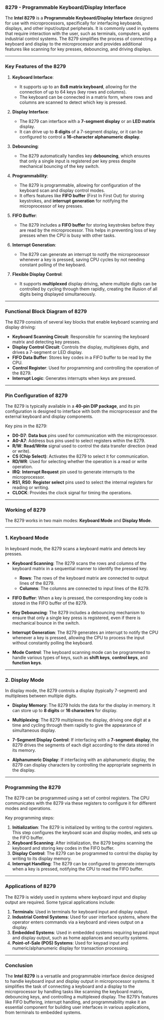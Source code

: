 ### **8279 - Programmable Keyboard/Display Interface**

The **Intel 8279** is a **Programmable Keyboard/Display Interface** designed for use with microprocessors, specifically for interfacing keyboards, displays, and other input/output peripherals. It is commonly used in systems that require interaction with the user, such as terminals, computers, and industrial control systems. The 8279 simplifies the process of connecting a keyboard and display to the microprocessor and provides additional features like scanning for key presses, debouncing, and driving displays.

---

### **Key Features of the 8279**

1. **Keyboard Interface**:
   - It supports up to an **8x8 matrix keyboard**, allowing for the connection of up to 64 keys (key rows and columns).
   - The keyboard can be connected in a matrix form, where rows and columns are scanned to detect which key is pressed.

2. **Display Interface**:
   - The 8279 can interface with a **7-segment display** or an **LED matrix** display.
   - It can drive up to **8 digits** of a 7-segment display, or it can be configured to control a **16-character alphanumeric display**.

3. **Debouncing**:
   - The 8279 automatically handles key **debouncing**, which ensures that only a single input is registered per key press despite mechanical bouncing of the key switch.

4. **Programmability**:
   - The 8279 is programmable, allowing for configuration of the keyboard scan and display control modes.
   - It offers features like **FIFO buffer** (First In First Out) for storing keystrokes, and **interrupt generation** for notifying the microprocessor of key presses.

5. **FIFO Buffer**:
   - The 8279 includes a **FIFO buffer** for storing keystrokes before they are read by the microprocessor. This helps in preventing loss of key presses when the CPU is busy with other tasks.

6. **Interrupt Generation**:
   - The 8279 can generate an interrupt to notify the microprocessor whenever a key is pressed, saving CPU cycles by not needing constant polling of the keyboard.

7. **Flexible Display Control**:
   - It supports **multiplexed** display driving, where multiple digits can be controlled by cycling through them rapidly, creating the illusion of all digits being displayed simultaneously.

---

### **Functional Block Diagram of 8279**

The 8279 consists of several key blocks that enable keyboard scanning and display driving:

- **Keyboard Scanning Circuit**: Responsible for scanning the keyboard matrix and detecting key presses.
- **Display Control Circuit**: Controls the display, multiplexes digits, and drives a 7-segment or LED display.
- **FIFO Data Buffer**: Stores key codes in a FIFO buffer to be read by the CPU.
- **Control Register**: Used for programming and controlling the operation of the 8279.
- **Interrupt Logic**: Generates interrupts when keys are pressed.

---

### **Pin Configuration of 8279**

The 8279 is typically available in a **40-pin DIP package**, and its pin configuration is designed to interface with both the microprocessor and the external keyboard and display components.

Key pins in the 8279:

- **D0-D7**: **Data bus** pins used for communication with the microprocessor.
- **A0-A7**: Address bus pins used to select registers within the 8279.
- **R/W**: **Read/Write** signal used to control the data transfer direction (read or write).
- **CS (Chip Select)**: Activates the 8279 to select it for communication.
- **RD/WR**: Used for selecting whether the operation is a read or write operation.
- **IRQ**: **Interrupt Request** pin used to generate interrupts to the microprocessor.
- **RS1, RS0**: **Register select** pins used to select the internal registers for reading or writing.
- **CLOCK**: Provides the clock signal for timing the operations.

---

### **Working of 8279**

The 8279 works in two main modes: **Keyboard Mode** and **Display Mode**.

---

### **1. Keyboard Mode**

In keyboard mode, the 8279 scans a keyboard matrix and detects key presses.

- **Keyboard Scanning**: The 8279 scans the rows and columns of the keyboard matrix in a sequential manner to identify the pressed key.
  - **Rows**: The rows of the keyboard matrix are connected to output lines of the 8279.
  - **Columns**: The columns are connected to input lines of the 8279.

- **FIFO Buffer**: When a key is pressed, the corresponding key code is stored in the FIFO buffer of the 8279.
  
- **Key Debouncing**: The 8279 includes a debouncing mechanism to ensure that only a single key press is registered, even if there is mechanical bounce in the switch.

- **Interrupt Generation**: The 8279 generates an interrupt to notify the CPU whenever a key is pressed, allowing the CPU to process the input without constantly polling the keyboard.

- **Mode Control**: The keyboard scanning mode can be programmed to handle various types of keys, such as **shift keys**, **control keys**, and **function keys**.

---

### **2. Display Mode**

In display mode, the 8279 controls a display (typically 7-segment) and multiplexes between multiple digits.

- **Display Memory**: The 8279 holds the data for the display in memory. It can store up to **8 digits** or **16 characters** for display.
  
- **Multiplexing**: The 8279 multiplexes the display, driving one digit at a time and cycling through them rapidly to give the appearance of simultaneous display.

- **7-Segment Display Control**: If interfacing with a **7-segment display**, the 8279 drives the segments of each digit according to the data stored in its memory.

- **Alphanumeric Display**: If interfacing with an alphanumeric display, the 8279 can display characters by controlling the appropriate segments in the display.

---

### **Programming the 8279**

The 8279 can be programmed using a set of control registers. The CPU communicates with the 8279 via these registers to configure it for different modes and operations.

Key programming steps:

1. **Initialization**: The 8279 is initialized by writing to the control registers. This step configures the keyboard scan and display modes, and sets up the FIFO buffer.
2. **Keyboard Scanning**: After initialization, the 8279 begins scanning the keyboard and storing key codes in the FIFO buffer.
3. **Display Control**: The 8279 can be programmed to control the display by writing to its display memory.
4. **Interrupt Handling**: The 8279 can be configured to generate interrupts when a key is pressed, notifying the CPU to read the FIFO buffer.

---

### **Applications of 8279**

The 8279 is widely used in systems where keyboard input and display output are required. Some typical applications include:

1. **Terminals**: Used in terminals for keyboard input and display output.
2. **Industrial Control Systems**: Used for user interface systems, where the operator enters commands via a keyboard and views output on a display.
3. **Embedded Systems**: Used in embedded systems requiring keypad input and display output, such as home appliances and security systems.
4. **Point-of-Sale (POS) Systems**: Used for keypad input and numeric/alphanumeric display for transaction processing.

---

### **Conclusion**

The **Intel 8279** is a versatile and programmable interface device designed to handle keyboard input and display output in microprocessor systems. It simplifies the task of connecting a keyboard and a display to the microprocessor by handling tasks like scanning the keyboard matrix, debouncing keys, and controlling a multiplexed display. The 8279’s features like FIFO buffering, interrupt handling, and programmability make it an essential component for building user interfaces in various applications, from terminals to embedded systems.
